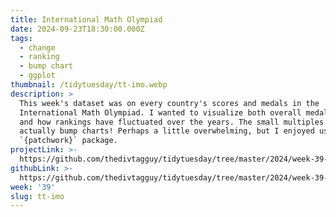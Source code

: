 ```yaml
---
title: International Math Olympiad
date: 2024-09-23T18:30:00.000Z
tags:
  - change
  - ranking
  - bump chart
  - ggplot
thumbnail: /tidytuesday/tt-imo.webp
description: >
  This week's dataset was on every country's scores and medals in the
  International Math Olympiad. I wanted to visualize both overall medal count
  and how rankings have fluctuated over the years. The small multiples are
  actually bump charts! Perhaps a little overwhelming, but I enjoyed using the
  `{patchwork}` package.
projectLink: >-
  https://github.com/thedivtagguy/tidytuesday/tree/master/2024/week-39-sept-2024-imo
githubLink: >-
  https://github.com/thedivtagguy/tidytuesday/tree/master/2024/week-39-sept-2024-imo
week: '39'
slug: tt-imo
---
```


